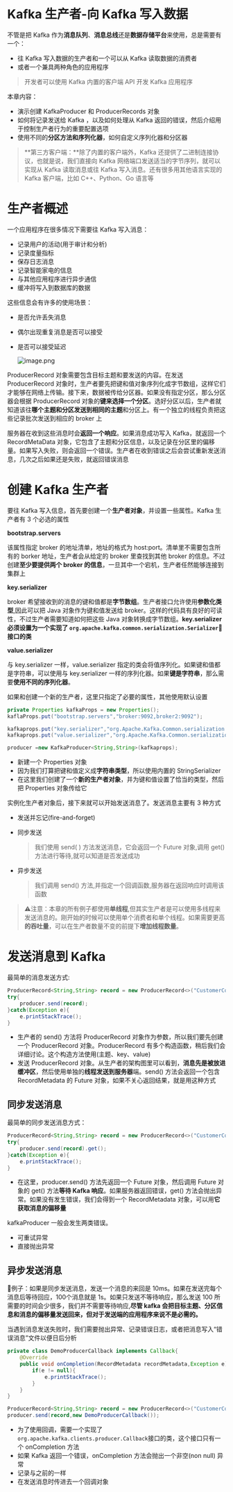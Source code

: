 # Kafka 生产者-向 Kafka 写入数据

不管是把 Kafka 作为**消息队列**、**消息总线**还是**数据存储平台**来使用，总是需要有一个：

- 往 Kafka 写入数据的生产者和一个可以从 Kafka 读取数据的消费者
- 或者一个兼具两种角色的应用程序

> 开发者可以使用 Kafka 内置的客户端 API 开发 Kafka 应用程序

本章内容：

- 演示创建 KafkaProducer 和 ProducerRecords 对象
- 如何将记录发送给 Kafka ，以及如何处理从 Kafka 返回的错误，然后介绍用于控制生产者行为的重要配置选项
- 使用不同的**分区方法和序列化器**，如何自定义序列化器和分区器

> **第三方客户端：**除了内置的客户端外，Kafka 还提供了二进制连接协议，也就是说，我们直接向 Kafka 网络端口发送适当的字节序列，就可以实现从 Kafka 读取消息或往 Kafka 写入消息。还有很多用其他语言实现的 Kafka 客户端，比如 C++、Python、Go 语言等

# 生产者概述

一个应用程序在很多情况下需要往 Kafka 写入消息：

- 记录用户的活动(用于审计和分析)
- 记录度量指标
- 保存日志消息
- 记录智能家电的信息
- 与其他应用程序进行异步通信
- 缓冲将写入到数据库的数据

这些信息会有许多的使用场景：

- 是否允许丢失消息

- 偶尔出现重复消息是否可以接受

- 是否可以接受延迟

	![image.png](http://ww1.sinaimg.cn/large/006rAlqhly1gadz5ward3j30sy0lstb2.jpg)

ProducerRecord 对象需要包含目标主题和要发送的内容。在发送 ProducerRecord 对象时，生产者要先把键和值对象序列化成字节数组，这样它们才能够在网络上传输。接下来，数据被传给分区器。如果没有指定分区，那么分区器会根据 ProducerRecord 对象的**键来选择一个分区**。选好分区以后，生产者就知道该往**哪个主题和分区发送到相同的主题**和分区上。有一个独立的线程负责把这些记录批次发送到相应的 broker 上

服务器在收到这些消息时会**返回一个响应**。如果消息成功写入 Kafka，就返回一个 RecordMetaData 对象，它包含了主题和分区信息，以及记录在分区里的偏移量。如果写入失败，则会返回一个错误。生产者在收到错误之后会尝试重新发送消息，几次之后如果还是失败，就返回错误消息

# 创建 Kafka 生产者

要往 Kafka 写入信息，首先要创建一个**生产者对象**，并设置一些属性。Kafka 生产者有 3 个必选的属性

**bootstrap.servers**

该属性指定 broker 的地址清单，地址的格式为 host:port。清单里不需要包含所有的 borker 地址，生产者会从给定的 broker 里查找到其他 broker 的信息。不过创建**至少要提供两个 broker 的信息**，一旦其中一个宕机，生产者任然能够连接到集群上

**key.serializer**

broker 希望接收到的消息的键和值都是**字节数组**。生产者接口允许使用**参数化类型**,因此可以把 Java 对象作为键和值发送给 broker。这样的代码具有良好的可读性，不过生产者需要知道如何把这些 Java 对象转换成字节数组。**key.serializer 必须设置为一个实现了 `org.apache.kafka.common.serialization.Serializer`🤔 接口的类**

**value.serializer**

与 key.serializer 一样，value.serializer 指定的类会将值序列化。如果键和值都是字符串，可以使用与 key.serializer 一样的序列化器。如果**键是字符串**，那么需要**使用不同的序列化器**。



如果和创建一个新的生产者，这里只指定了必要的属性，其他使用默认设置

```java
private Properties kafkaProps = new Properties();
kaflaProps.put("bootstrap.servers","broker:9092,broker2:9092");

kafkaprops.put("key.serializer","org.Apache.Kafka.Common.serialization.Stringserializer");
kafkaprops.put("value.serializer","org.Apache.Kafka.Common.serialization.Stringserializer");

producer =new KafkaProducer<String,String>(kafkaprops);
```

- 新建一个 Properties 对象
- 因为我们打算把键和值定义成**字符串类型**，所以使用内置的 StringSerializer
- 在这里我们创建了一个**新的生产者对象**，并为键和值设置了恰当的类型，然后把 Properties 对象传给它

实例化生产者对象后，接下来就可以开始发送消息了。发送消息主要有 3 种方式

- 发送并忘记(fire-and-forget)

- 同步发送

	> 我们使用 send( ) 方法发送消息，它会返回一个 Future 对象,调用 get() 方法进行等待,就可以知道是否发送成功

- 异步发送

	> 我们调用 send() 方法,并指定一个回调函数,服务器在返回响应时调用该函数

> ⚠️注意：本章的所有例子都使用**单线程**,但其实生产者是可以使用多线程来发送消息的。刚开始的时候可以使用单个消费者和单个线程。如果需要更高**的吞吐量**，可以在生产者数量不变的前提下**增加线程数量**。

# 发送消息到 Kafka

最简单的消息发送方式:

```java
ProducerRecord<String,String> record = new ProducerRecord<>("CustomerCountry","Precision Products","France");
try{
    producer.send(record);
}catch(Exception e){
    e.printStackTrace();
}

```

- 生产者的 send() 方法将 ProducerRecord 对象作为参数，所以我们要先创建一个 ProducerRecord 对象。ProducerRecord 有多个构造函数，稍后我们会详细讨论。这个构造方法使用(主题、key、value)
- 发送 ProducerRecord 对象。从生产者的架构图里可以看到，**消息先是被放进缓冲区**，然后使用单独的**线程发送到服务器**端。send() 方法会返回一个包含 RecordMetadata 的 Future 对象，如果不关心返回结果，就是用这种方式

## 同步发送消息

最简单的同步发送消息方式：

```Java
ProducerRecord<String,String> record = new ProducerRecord<>("CustomerCountry","Precision Products","France");
try{
    producer.send(record).get();
}catch(Exception e){
    e.printStackTrace();
}
```

- 在这里，producer.send() 方法先返回一个 Future 对象，然后调用 Future 对象的 get() 方法**等待 Kafka 响应**。如果服务器返回错误，get() 方法会抛出异常。如果没有发生错误，我们会得到一个 RecordMetadata 对象，可以用**它获取消息的偏移量**



kafkaProducer 一般会发生两类错误。

- 可重试异常
- 直接抛出异常

## 异步发送消息

🌰例子：如果是同步发送消息，发送一个消息的来回是 10ms。如果在发送完每个消息后等待回应，100个消息就是 1s。如果只发送不等待响应，那么发送 100 所需要的时间会少很多，我们并不需要等待响应,**尽管 kafka 会把目标主题、分区信息和消息的偏移量发送回来，但对于发送端的应用程序来说不是必需的。**

当遇到消息发送失败时，我们需要抛出异常、记录错误日志，或者把消息写入“错误消息”文件以便日后分析



```java
private class DemoProducerCallback implements Callback{
    @Override
    public void onCompletion(RecordMetadata recordMetadata,Exception e){
        if(e != null){
            e.printStackTrace();
        }
    }
}

ProducerRecord<String,String> record = new ProducerRecord<>("CustomerCountry","Biomedical Materials","USA");
producer.send(record,new DemoProducerCallback());
```

- 为了使用回调，需要一个实现了 `org.apache.kafka.clients.producer.Callback`接口的类，这个接口只有一个 onCompletion 方法
- 如果 Kafka 返回一个错误，onCompletion 方法会抛出一个非空(non null) 异常
- 记录与之前的一样
- 在发送消息时传进去一个回调对象

